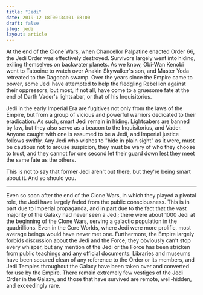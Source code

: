 ```yaml
---
title: "Jedi"
date: 2019-12-18T00:34:01-08:00
draft: false
slug: jedi
layout: article
---
```


At the end of the Clone Wars, when Chancellor Palpatine enacted Order 66, the Jedi Order was effectively destroyed. Survivors largely went into hiding, exiling themselves on backwater planets. As we know, Obi-Wan Kenobi went to Tatooine to watch over Anakin Skywalker's son, and Master Yoda retreated to the Dagobah swamp. Over the years since the Empire came to power, some Jedi have attempted to help the fledgling Rebellion against their oppressors, but most, if not all, have come to a gruesome fate at the end of Darth Vader's lightsaber, or that of his Inquisitorius.

Jedi in the early Imperial Era are fugitives not only from the laws of the Empire, but from a group of vicious and powerful warriors dedicated to their eradication. As such, smart Jedi remain in hiding. Lightsabers are banned by law, but they also serve as a beacon to the Inquisitorius, and Vader. Anyone caught with one is assumed to be a Jedi, and Imperial justice follows swiftly. Any Jedi who wishes to "hide in plain sight" as it were, must be cautious not to arouse suspicion, they must be wary of who they choose to trust, and they cannot for one second let their guard down lest they meet the same fate as the others.

This is not to say that former Jedi aren't out there, but they're being smart about it. And so should you.

---

Even so soon after the end of the Clone Wars, in which they played a pivotal role, the Jedi have largely faded from the public consciousness. This is in part due to Imperial propaganda, and in part due to the fact that the vast majority of the Galaxy had never seen a Jedi; there were about 1000 Jedi at the beginning of the Clone Wars, serving a galactic population in the quadrillions. Even in the Core Worlds, where Jedi were more prolific, most average beings would have never met one. Furthermore, the Empire largely forbids discussion about the Jedi and the Force; they obviously can't stop every whisper, but any mention of the Jedi or the Force has been stricken from public teachings and any official documents. Libraries and museums have been scoured clean of any reference to the Order or its members, and Jedi Temples throughout the Galaxy have been taken over and converted for use by the Empire. There remain extremely few vestiges of the Jedi Order in the Galaxy, and those that have survived are remote, well-hidden, and exceedingly rare.